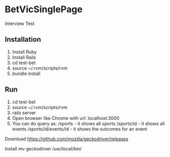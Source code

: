 # BetVicSinglePage

Interview Test

## Installation
1. Install Ruby
2. Install Rails
3. cd test-bet
4. source ~/.rvm/scripts/rvm
5. bundle install

## Run
1. cd test-bet
2. source ~/.rvm/scripts/rvm
3. rails server
2. Open browser like Chrome with url: localhost:3000
3. You can do query as:
    /sports -  it shows all sports
    /sports/id  -  it shows all events
    /sports/id/events/id  - it shows the outcomes for an event


Download https://github.com/mozilla/geckodriver/releases

Install mv geckodriver /usr/local/bin/
